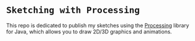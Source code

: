 # `Sketching with Processing`
This repo is dedicated to publish my sketches using the [Processing](https://processing.org/ "Processing") library for Java, which allows you to draw 2D/3D graphics and animations. 
